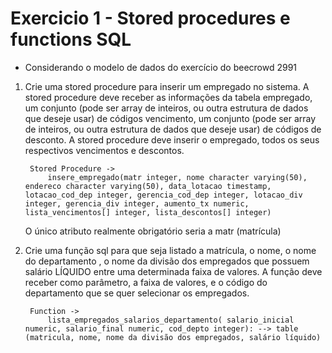 # Exercicio 1 - Stored procedures e functions SQL 

- Considerando o modelo de dados do exercício do beecrowd 2991

1. Crie uma stored procedure para inserir um empregado no sistema. A stored procedure deve receber as informações da tabela empregado, um conjunto (pode ser array de inteiros, ou outra estrutura de dados que deseje usar) de códigos vencimento, um conjunto (pode ser array de inteiros, ou outra estrutura de dados que deseje usar) de códigos de desconto. A stored procedure deve inserir o empregado, todos os seus respectivos vencimentos e descontos. 

        Stored Procedure ->
            insere_empregado(matr integer, nome character varying(50), endereco character varying(50), data_lotacao timestamp, lotacao_cod_dep integer, gerencia_cod_dep integer, lotacao_div integer, gerencia_div integer, aumento_tx numeric, lista_vencimentos[] integer, lista_descontos[] integer)

     O único atributo realmente obrigatório seria a matr (matrícula)

2. Crie uma função sql para que seja listado a matrícula, o nome, o nome do departamento , o nome da divisão dos empregados que possuem salário LÍQUIDO entre uma determinada faixa de valores. A função deve receber como parâmetro, a faixa de valores, e o código do departamento que se quer selecionar os empregados.

        Function ->
            lista_empregados_salarios_departamento( salario_inicial numeric, salario_final numeric, cod_depto integer): --> table (matricula, nome, nome da divisão dos empregados, salário líquido)
